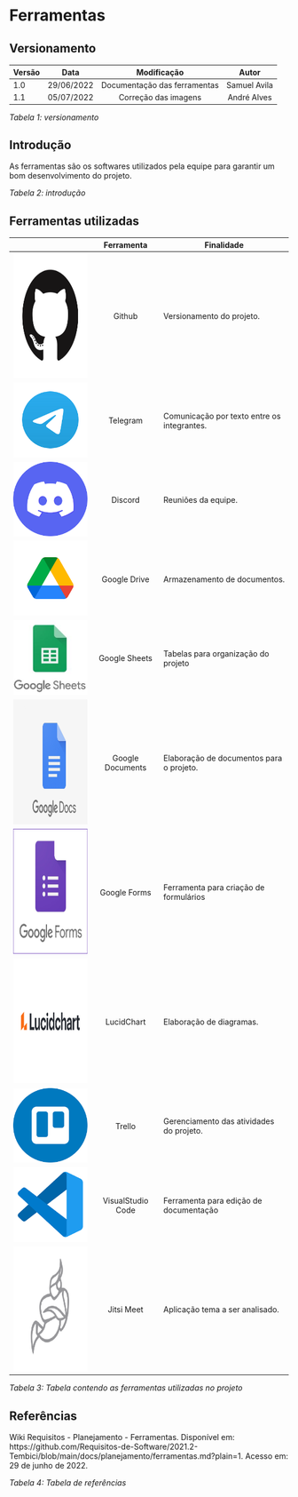 # Ferramentas

## Versionamento

| Versão | Data       |         Modificação          |    Autor     |
| ------ | ---------- | :--------------------------: | :----------: |
| 1.0    | 29/06/2022 | Documentação das ferramentas | Samuel Avila |
| 1.1    | 05/07/2022 | Correção das imagens         | André Alves  |

_Tabela 1: versionamento_

## Introdução

<p> As ferramentas são os softwares utilizados pela equipe para garantir um bom desenvolvimento do projeto.</p>

_Tabela 2: introdução_

## Ferramentas utilizadas

|                                                   |    Ferramenta     | Finalidade                                  |
| :-----------------------------------------------: | :---------------: | ------------------------------------------- |
| <img src="../assets/icons/githubicon.png" alt="Github" style="height: 225px;">     |      Github       | Versionamento do projeto.|
| ![Telegram](../assets/icons/telegramicon.png)     |     Telegram      | Comunicação por texto entre os integrantes. |
| ![Discord](../assets/icons/discordicon.png)       |      Discord      | Reuniões da equipe.                         |
| ![Google Drive](../assets/icons/driveicon.png)    |   Google Drive    | Armazenamento de documentos.                |
| ![Google Sheets](../assets/icons/googlesheetsicon.jpg)  |   Google Sheets   | Tabelas para organização do projeto         |
| <img src="../assets/icons/docsicon.png" alt="Google Documents" style="height: 225px; width:225px;"> | Google Documents  | Elaboração de documentos para o projeto.    |
| <img src="../assets/icons/googleforms.JPG" alt="Google Forms" style="height: 225px; width:225px;">  |   Google Forms    | Ferramenta para criação de formulários      |
| <img src="../assets/icons/lucidcharticon.png" alt="LucidChart" style="height: 225px; width:225px;"> |    LucidChart     | Elaboração de diagramas.                    |
|     ![Trello](../assets/icons/trelloicon.png)     |      Trello       | Gerenciamento das atividades do projeto.    |
|     ![VsCode](../assets/icons/vscodeicon.png)     | VisualStudio Code | Ferramenta para edição de documentação      |
|      <img src="../assets/icons/jitsiicon.png" alt="Jitsi" style="height: 225px;">      |    Jitsi Meet     | Aplicação tema a ser analisado.             |

_Tabela 3: Tabela contendo as ferramentas utilizadas no projeto_

## Referências

<p>Wiki Requisitos - Planejamento - Ferramentas. Disponível em: https://github.com/Requisitos-de-Software/2021.2-Tembici/blob/main/docs/planejamento/ferramentas.md?plain=1. Acesso em: 29 de junho de 2022.</p>

_Tabela 4: Tabela de referências_
